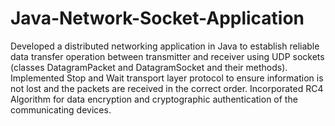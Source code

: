 # Java-Network-Socket-Application
Developed a distributed networking application in Java to establish reliable data transfer operation between transmitter and receiver using UDP sockets (classes DatagramPacket and DatagramSocket and their methods). Implemented Stop and Wait transport layer protocol to ensure information is not lost and the packets are received in the correct order. Incorporated RC4 Algorithm for data encryption and cryptographic authentication of the communicating devices.
